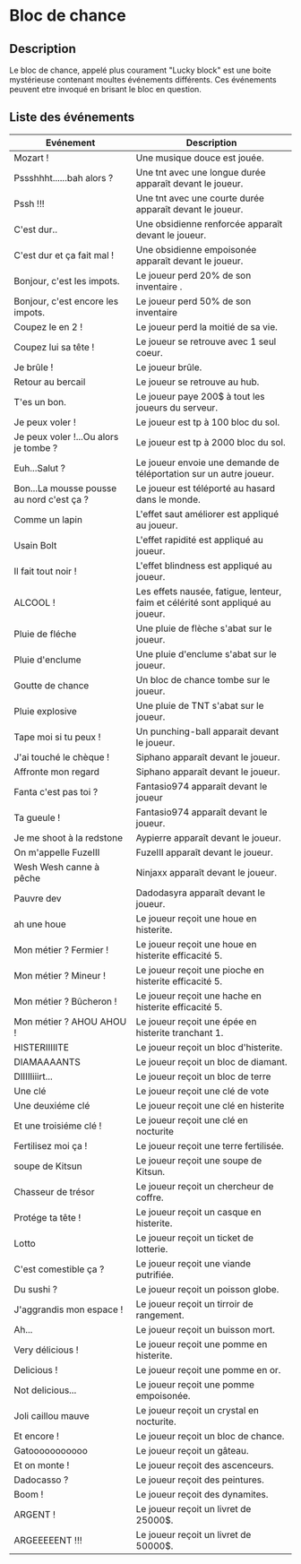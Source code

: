 # Bloc de chance 

## Description
Le bloc de chance, appelé plus courament "Lucky block" est une boite mystérieuse contenant moultes événements différents.
Ces événements peuvent etre invoqué en brisant le bloc en question.

## Liste des événements 
| Evénement | Description | 
| --- | --- | 
| Mozart ! | Une musique douce est jouée. |
| Pssshhht......bah alors ? | Une tnt avec une longue durée apparaît devant le joueur. | 
| Pssh !!! | Une tnt avec une courte durée apparaît devant le joueur. |
| C'est dur.. | Une obsidienne renforcée apparaît devant le joueur. | 
| C'est dur et ça fait mal ! | Une obsidienne empoisonée apparaît devant le joueur. | 
| Bonjour, c'est les impots. | Le joueur perd 20% de son inventaire . |
| Bonjour, c'est encore les impots. | Le joueur perd 50% de son  inventaire |
| Coupez le en 2 ! | Le joueur perd la moitié de sa vie. |
| Coupez lui sa tête ! | Le joueur se retrouve avec 1 seul coeur. | 
| Je brûle ! | Le joueur brûle. | 
| Retour au bercail | Le joueur se retrouve au hub. |
| T'es un bon. | Le joueur paye 200$ à tout les joueurs du serveur. |
| Je peux voler ! | Le joueur est tp à 100 bloc du sol. |
| Je peux voler !...Ou alors je tombe ? | Le joueur est tp à 2000 bloc du sol. |
| Euh...Salut ? | Le joueur envoie une demande de téléportation sur un autre joueur. |
| Bon...La mousse pousse au nord c'est ça ? | Le joueur est téléporté au hasard dans le monde. | 
| Comme un lapin | L'effet saut améliorer est appliqué au joueur. | 
| Usain Bolt | L'effet rapidité est appliqué au joueur. |
| Il fait tout noir ! | L'effet blindness est appliqué au joueur. | 
| ALCOOL ! | Les effets nausée, fatigue, lenteur, faim et célérité sont appliqué au joueur. | 
| Pluie de fléche | Une pluie de flèche s'abat sur le joueur. | 
| Pluie d'enclume | Une pluie d'enclume s'abat sur le joueur. |
| Goutte de chance | Un bloc de chance tombe sur le joueur. |
| Pluie explosive | Une pluie de TNT s'abat sur le joueur. | 
| Tape moi si tu peux ! | Un punching-ball apparait devant le joueur. | 
| J'ai touché le chèque ! | Siphano apparaît devant le joueur. | 
| Affronte mon regard | Siphano apparaît devant le joueur. | 
| Fanta c'est pas toi ? | Fantasio974 apparaît devant le joueur | 
| Ta gueule ! | Fantasio974 apparaît devant le joueur. | 
| Je me shoot à la redstone | Aypierre apparaît devant le joueur. | 
| On m'appelle FuzeIII | FuzeIII apparaît devant le joueur. | 
| Wesh Wesh canne à pêche | Ninjaxx apparaît devant le joueur. | 
| Pauvre dev | Dadodasyra apparaît devant le joueur. | 
| ah une houe | Le joueur reçoit une houe en histerite. |
| Mon métier ? Fermier ! | Le joueur reçoit une houe en histerite efficacité 5. | 
| Mon métier ? Mineur ! | Le joueur reçoit une pioche en histerite efficacité 5. | 
| Mon métier ? Bûcheron ! | Le joueur reçoit une hache en histerite efficacité 5. |
| Mon métier ? AHOU AHOU ! | Le joueur reçoit une épée en histerite tranchant 1. | 
| HISTERIIIIITE | Le joueur reçoit un bloc d'histerite. | 
| DIAMAAAANTS | Le joueur reçoit un bloc de diamant. | 
| DIIIIIiiirt... | Le joueur reçoit un bloc de terre |
| Une clé | Le joueur reçoit une clé de vote |
| Une deuxiéme clé | Le joueur reçoit une clé en histerite | 
| Et une troisiéme clé ! | Le joueur reçoit une clé en nocturite | 
| Fertilisez moi ça ! | Le joueur reçoit une terre fertilisée. |
 soupe de Kitsun | Le joueur reçoit une soupe de Kitsun. | 
| Chasseur de trésor | Le joueur reçoit un chercheur de coffre. |
| Protége ta tête ! | Le joueur reçoit un casque en histerite. | 
| Lotto | Le joueur reçoit un ticket de lotterie. |
| C'est comestible ça ? | Le joueur reçoit une viande putrifiée. | 
| Du sushi  ? | Le joueur reçoit un poisson globe. | 
| J'aggrandis mon espace ! | Le joueur reçoit un tirroir de rangement. | 
| Ah... | Le joueur reçoit un buisson mort. | 
| Very délicious ! | Le joueur reçoit une pomme en histerite. |
| Delicious ! | Le joueur reçoit une pomme en or. | 
| Not delicious... | Le joueur reçoit une pomme empoisonée. | 
| Joli caillou mauve | Le joueur reçoit un crystal en nocturite. |
| Et encore ! | Le joueur reçoit un bloc de chance. | 
| Gatooooooooooo | Le joueur reçoit un gâteau. | 
| Et on monte ! | Le joueur reçoit des ascenceurs. |
| Dadocasso ? | Le joueur reçoit des peintures. |
| Boom ! | Le joueur reçoit des dynamites. | 
| ARGENT ! | Le joueur reçoit un livret de 25000$. |
| ARGEEEEENT !!! | Le joueur reçoit un livret de 50000$. |

